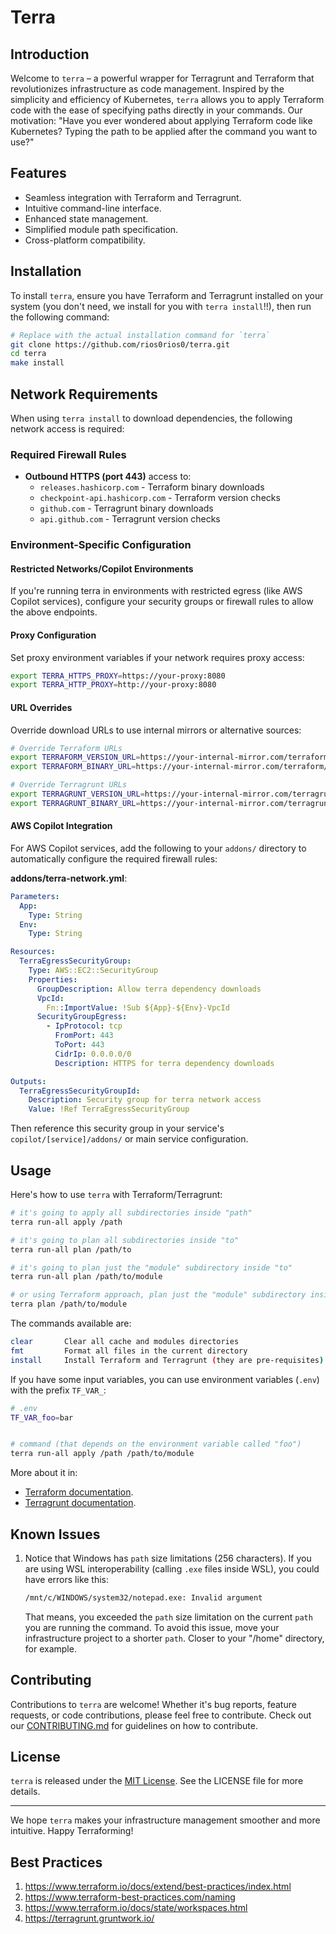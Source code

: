 # Terra

## Introduction
Welcome to `terra` – a powerful wrapper for Terragrunt and Terraform that revolutionizes infrastructure as code management.
Inspired by the simplicity and efficiency of Kubernetes, `terra` allows you to apply Terraform code with the ease of specifying paths directly in your commands.
Our motivation: "Have you ever wondered about applying Terraform code like Kubernetes? Typing the path to be applied after the command you want to use?"

## Features
- Seamless integration with Terraform and Terragrunt.
- Intuitive command-line interface.
- Enhanced state management.
- Simplified module path specification.
- Cross-platform compatibility.

## Installation
To install `terra`, ensure you have Terraform and Terragrunt installed on your system
(you don't need, we install for you with `terra install`!!), then run the following command:
```bash
# Replace with the actual installation command for `terra`
git clone https://github.com/rios0rios0/terra.git
cd terra
make install
```

## Network Requirements

When using `terra install` to download dependencies, the following network access is required:

### Required Firewall Rules
- **Outbound HTTPS (port 443)** access to:
  - `releases.hashicorp.com` - Terraform binary downloads
  - `checkpoint-api.hashicorp.com` - Terraform version checks  
  - `github.com` - Terragrunt binary downloads
  - `api.github.com` - Terragrunt version checks

### Environment-Specific Configuration

#### Restricted Networks/Copilot Environments
If you're running terra in environments with restricted egress (like AWS Copilot services), configure your security groups or firewall rules to allow the above endpoints.

#### Proxy Configuration  
Set proxy environment variables if your network requires proxy access:
```bash
export TERRA_HTTPS_PROXY=https://your-proxy:8080
export TERRA_HTTP_PROXY=http://your-proxy:8080
```

#### URL Overrides
Override download URLs to use internal mirrors or alternative sources:
```bash
# Override Terraform URLs
export TERRAFORM_VERSION_URL=https://your-internal-mirror.com/terraform/version
export TERRAFORM_BINARY_URL=https://your-internal-mirror.com/terraform/%[1]s/terraform_%[1]s_linux_amd64.zip

# Override Terragrunt URLs  
export TERRAGRUNT_VERSION_URL=https://your-internal-mirror.com/terragrunt/version
export TERRAGRUNT_BINARY_URL=https://your-internal-mirror.com/terragrunt/v%s/terragrunt_linux_amd64
```

#### AWS Copilot Integration
For AWS Copilot services, add the following to your `addons/` directory to automatically configure the required firewall rules:

**addons/terra-network.yml**:
```yaml
Parameters:
  App:
    Type: String
  Env:
    Type: String

Resources:
  TerraEgressSecurityGroup:
    Type: AWS::EC2::SecurityGroup
    Properties:
      GroupDescription: Allow terra dependency downloads
      VpcId:
        Fn::ImportValue: !Sub ${App}-${Env}-VpcId
      SecurityGroupEgress:
        - IpProtocol: tcp
          FromPort: 443
          ToPort: 443
          CidrIp: 0.0.0.0/0
          Description: HTTPS for terra dependency downloads

Outputs:
  TerraEgressSecurityGroupId:
    Description: Security group for terra network access
    Value: !Ref TerraEgressSecurityGroup
```

Then reference this security group in your service's `copilot/[service]/addons/` or main service configuration.

## Usage
Here's how to use `terra` with Terraform/Terragrunt:
```bash
# it's going to apply all subdirectories inside "path"
terra run-all apply /path

# it's going to plan all subdirectories inside "to"
terra run-all plan /path/to

# it's going to plan just the "module" subdirectory inside "to"
terra run-all plan /path/to/module

# or using Terraform approach, plan just the "module" subdirectory inside "to"
terra plan /path/to/module
```

The commands available are:
```bash
clear       Clear all cache and modules directories
fmt         Format all files in the current directory
install     Install Terraform and Terragrunt (they are pre-requisites)
```

If you have some input variables, you can use environment variables (`.env`) with the prefix `TF_VAR_`:
```bash
# .env
TF_VAR_foo=bar


# command (that depends on the environment variable called "foo")
terra run-all apply /path /path/to/module
```
More about it in:
- [Terraform documentation](https://www.terraform.io/docs/language/values/variables.html#environment-variables).
- [Terragrunt documentation](https://terragrunt.gruntwork.io/docs/features/inputs/).

## Known Issues
1. Notice that Windows has `path` size limitations (256 characters).
   If you are using WSL interoperability (calling `.exe` files inside WSL), you could have errors like this:
   ```bash
   /mnt/c/WINDOWS/system32/notepad.exe: Invalid argument
   ```
   That means, you exceeded the `path` size limitation on the current `path` you are running the command.
   To avoid this issue, move your infrastructure project to a shorter `path`. Closer to your "/home" directory, for example.

## Contributing
Contributions to `terra` are welcome! Whether it's bug reports, feature requests, or code contributions, please feel free to contribute.
Check out our [CONTRIBUTING.md](CONTRIBUTING.md) for guidelines on how to contribute.

## License
`terra` is released under the [MIT License](LICENSE.md). See the LICENSE file for more details.

---

We hope `terra` makes your infrastructure management smoother and more intuitive. Happy Terraforming!

## Best Practices

1. https://www.terraform.io/docs/extend/best-practices/index.html
2. https://www.terraform-best-practices.com/naming
3. https://www.terraform.io/docs/state/workspaces.html
4. https://terragrunt.gruntwork.io/
